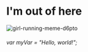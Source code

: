 # I'm out of here
![girl-running-meme-d6pto](https://github.com/user-attachments/assets/667f6166-5002-4532-b8d7-cb6e6bc9c4c2)

###### var myVar = "Hello, world!";

